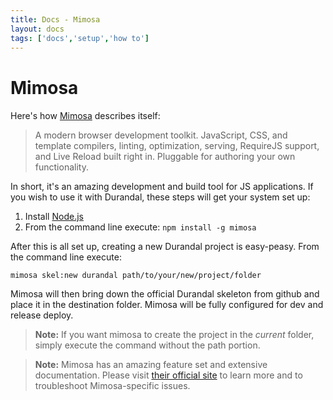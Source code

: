 ```yaml
---
title: Docs - Mimosa
layout: docs
tags: ['docs','setup','how to']
---
```

# Mimosa
#### 

Here's how [Mimosa](http://mimosajs.com/) describes itself:

> A modern browser development toolkit. JavaScript, CSS, and template compilers, linting, optimization, serving, RequireJS support, and Live Reload built right in. Pluggable for authoring your own functionality.

In short, it's an amazing development and build tool for JS applications. If you wish to use it with Durandal, these steps will get your system set up:

1. Install [Node.js](http://nodejs.org/)
2. From the command line execute: `npm install -g mimosa`

After this is all set up, creating a new Durandal project is easy-peasy. From the command line execute:

`mimosa skel:new durandal path/to/your/new/project/folder`

Mimosa will then bring down the official Durandal skeleton from github and place it in the destination folder. Mimosa will be fully configured for dev and release deploy.

> **Note:** If you want mimosa to create the project in the *current* folder, simply execute the command without the path portion.

> **Note:** Mimosa has an amazing feature set and extensive documentation. Please visit [their official site](http://mimosajs.com/) to learn more and to troubleshoot Mimosa-specific issues.